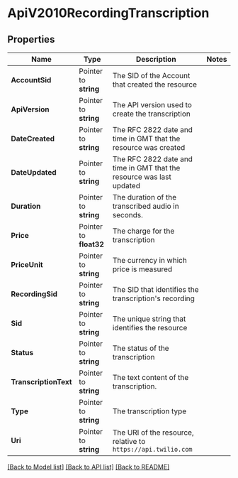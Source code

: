 # ApiV2010RecordingTranscription

## Properties

Name | Type | Description | Notes
------------ | ------------- | ------------- | -------------
**AccountSid** | Pointer to **string** | The SID of the Account that created the resource |
**ApiVersion** | Pointer to **string** | The API version used to create the transcription |
**DateCreated** | Pointer to **string** | The RFC 2822 date and time in GMT that the resource was created |
**DateUpdated** | Pointer to **string** | The RFC 2822 date and time in GMT that the resource was last updated |
**Duration** | Pointer to **string** | The duration of the transcribed audio in seconds. |
**Price** | Pointer to **float32** | The charge for the transcription |
**PriceUnit** | Pointer to **string** | The currency in which price is measured |
**RecordingSid** | Pointer to **string** | The SID that identifies the transcription's recording |
**Sid** | Pointer to **string** | The unique string that identifies the resource |
**Status** | Pointer to **string** | The status of the transcription |
**TranscriptionText** | Pointer to **string** | The text content of the transcription. |
**Type** | Pointer to **string** | The transcription type |
**Uri** | Pointer to **string** | The URI of the resource, relative to `https://api.twilio.com` |

[[Back to Model list]](../README.md#documentation-for-models) [[Back to API list]](../README.md#documentation-for-api-endpoints) [[Back to README]](../README.md)


